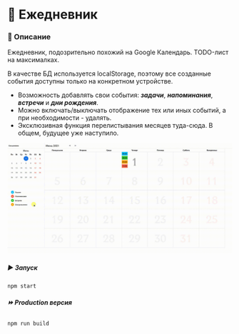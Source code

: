 # :calendar: Ежедневник #

### :pencil: Описание ###

Ежедневник, подозрительно похожий на Google Календарь. TODO-лист на максималках.

В качестве БД используется localStorage, поэтому все созданные события доступны только на конкретном устройстве.

- Возможность добавлять свои события: ***задачи***, ***напоминания***, ***встречи*** и ***дни рождения***. <br>
- Можно включать/выключать отображение тех или иных событий, а при необходимости - удалять. <br>
- Эксклюзивная функция перелистывания месяцев туда-сюда. В общем, будущее уже наступило.

![demo](https://github.com/Ariqun/Ariqun/blob/main/assets/diary.gif?raw=true)

##### :arrow_forward: Запуск #####

`npm start`

##### :fast_forward: Production версия #####

`npm run build`
